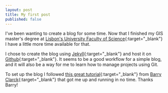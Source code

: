 ```yaml
---
layout: post
title: My first post
published: false
---
```


I've been wanting to create a blog for some time. Now that I finished my GIS master's degree at [Lisbon's University Faculty of Science](http://www.fc.ul.pt){:target="_blank"} I have a little more time available for that.

I chose to create the blog using [Jekyll](http://jekyllrb.com/){:target="_blank"} and host it on [Github](https://github.com/){:target="_blank"}. It seems to be a good workflow for a simple blog, and it will also be a way for me to learn how to manage projects using Git.

To set up the blog I followed [this great tutorial](http://www.smashingmagazine.com/2014/08/01/build-blog-jekyll-github-pages/){:target="_blank"} from [Barry Clarck](http://www.barryclark.co/){:target="_blank"} that got me up and running in no time. Thanks Barry!